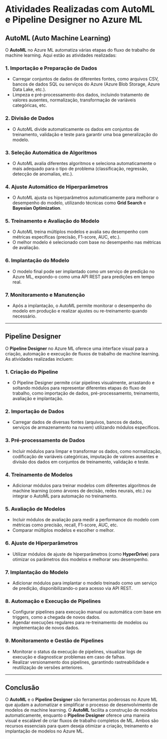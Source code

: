# Atividades Realizadas com AutoML e Pipeline Designer no Azure ML

## AutoML (Auto Machine Learning)

O **AutoML** no Azure ML automatiza várias etapas do fluxo de trabalho de machine learning. Aqui estão as atividades realizadas:

### 1. Importação e Preparação de Dados
- Carregar conjuntos de dados de diferentes fontes, como arquivos CSV, bancos de dados SQL ou serviços do Azure (Azure Blob Storage, Azure Data Lake, etc.).
- Limpeza e pré-processamento dos dados, incluindo tratamento de valores ausentes, normalização, transformação de variáveis categóricas, etc.

### 2. Divisão de Dados
- O AutoML divide automaticamente os dados em conjuntos de treinamento, validação e teste para garantir uma boa generalização do modelo.

### 3. Seleção Automática de Algoritmos
- O AutoML avalia diferentes algoritmos e seleciona automaticamente o mais adequado para o tipo de problema (classificação, regressão, detecção de anomalias, etc.).

### 4. Ajuste Automático de Hiperparâmetros
- O AutoML ajusta os hiperparâmetros automaticamente para melhorar o desempenho do modelo, utilizando técnicas como **Grid Search** e **Bayesian Optimization**.

### 5. Treinamento e Avaliação do Modelo
- O AutoML treina múltiplos modelos e avalia seu desempenho com métricas específicas (precisão, F1-score, AUC, etc.).
- O melhor modelo é selecionado com base no desempenho nas métricas de avaliação.

### 6. Implantação do Modelo
- O modelo final pode ser implantado como um serviço de predição no Azure ML, expondo-o como uma API REST para predições em tempo real.

### 7. Monitoramento e Manutenção
- Após a implantação, o AutoML permite monitorar o desempenho do modelo em produção e realizar ajustes ou re-treinamento quando necessário.

---

## Pipeline Designer

O **Pipeline Designer** no Azure ML oferece uma interface visual para a criação, automação e execução de fluxos de trabalho de machine learning. As atividades realizadas incluem:

### 1. Criação do Pipeline
- O Pipeline Designer permite criar pipelines visualmente, arrastando e soltando módulos para representar diferentes etapas do fluxo de trabalho, como importação de dados, pré-processamento, treinamento, avaliação e implantação.

### 2. Importação de Dados
- Carregar dados de diversas fontes (arquivos, bancos de dados, serviços de armazenamento na nuvem) utilizando módulos específicos.

### 3. Pré-processamento de Dados
- Incluir módulos para limpar e transformar os dados, como normalização, codificação de variáveis categóricas, imputação de valores ausentes e divisão dos dados em conjuntos de treinamento, validação e teste.

### 4. Treinamento de Modelos
- Adicionar módulos para treinar modelos com diferentes algoritmos de machine learning (como árvores de decisão, redes neurais, etc.) ou integrar o AutoML para automação no treinamento.

### 5. Avaliação de Modelos
- Incluir módulos de avaliação para medir a performance do modelo com métricas como precisão, recall, F1-score, AUC, etc.
- Comparar múltiplos modelos e escolher o melhor.

### 6. Ajuste de Hiperparâmetros
- Utilizar módulos de ajuste de hiperparâmetros (como **HyperDrive**) para otimizar os parâmetros dos modelos e melhorar seu desempenho.

### 7. Implantação do Modelo
- Adicionar módulos para implantar o modelo treinado como um serviço de predição, disponibilizando-o para acesso via API REST.

### 8. Automação e Execução de Pipelines
- Configurar pipelines para execução manual ou automática com base em triggers, como a chegada de novos dados.
- Agendar execuções regulares para re-treinamento de modelos ou implementação de novos dados.

### 9. Monitoramento e Gestão de Pipelines
- Monitorar o status da execução de pipelines, visualizar logs de execução e diagnosticar problemas em caso de falhas.
- Realizar versionamento dos pipelines, garantindo rastreabilidade e reutilização de versões anteriores.

---

## Conclusão

O **AutoML** e o **Pipeline Designer** são ferramentas poderosas no Azure ML que ajudam a automatizar e simplificar o processo de desenvolvimento de modelos de machine learning. O **AutoML** facilita a construção de modelos automaticamente, enquanto o **Pipeline Designer** oferece uma maneira visual e escalável de criar fluxos de trabalho completos de ML. Ambos são recursos essenciais para quem deseja otimizar a criação, treinamento e implantação de modelos no Azure ML.
